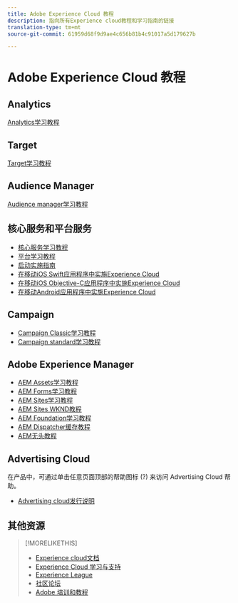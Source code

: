 ```yaml
---
title: Adobe Experience Cloud 教程
description: 指向所有Experience cloud教程和学习指南的链接
translation-type: tm+mt
source-git-commit: 61959d68f9d9ae4c656b81b4c91017a5d179627b

---
```



# Adobe Experience Cloud 教程

## Analytics

[Analytics学习教程](https://docs.adobe.com/content/help/en/analytics-learn/tutorials/overview.html)

## Target

[Target学习教程](https://docs.adobe.com/content/help/en/target-learn/tutorials/overview.html)

## Audience Manager

[Audience manager学习教程](https://docs.adobe.com/content/help/en/audience-manager-learn/tutorials/overview.html)

## 核心服务和平台服务

* [核心服务学习教程](https://docs.adobe.com/content/help/en/core-services-learn/tutorials/overview.html)
* [平台学习教程](https://docs.adobe.com/content/help/en/platform-learn/tutorials/overview.html)
* [启动实施指南](https://docs.adobe.com/content/help/en/experience-cloud/implementing-in-websites-with-launch/index.html)
* [在移动iOS Swift应用程序中实施Experience Cloud](https://docs.adobe.com/content/help/en/experience-cloud/implementing-in-mobile-ios-swift-apps-with-launch/index.html)
* [在移动iOS Objective-C应用程序中实施Experience Cloud](https://docs.adobe.com/content/help/en/experience-cloud/implementing-in-mobile-ios-objective-c-apps-with-launch/index.html)
* [在移动Android应用程序中实施Experience Cloud](https://docs.adobe.com/content/help/en/experience-cloud/implementing-in-mobile-android-apps-with-launch/index.html)

## Campaign

* [Campaign Classic学习教程](https://docs.adobe.com/content/help/en/campaign-learn/campaign-classic-tutorials/overview.html)
* [Campaign standard学习教程](https://docs.adobe.com/content/help/en/campaign-learn/campaign-standard-tutorials/overview.html)

## Adobe Experience Manager

* [AEM Assets学习教程](https://docs.adobe.com/content/help/en/experience-manager-learn/assets/overview.html)
* [AEM Forms学习教程](https://docs.adobe.com/content/help/en/experience-manager-learn/forms/overview.html)
* [AEM Sites学习教程](https://docs.adobe.com/content/help/en/experience-manager-learn/sites/overview.html)
* [AEM Sites WKND教程](https://docs.adobe.com/content/help/en/experience-manager-learn/getting-started-wknd-tutorial-develop/overview.html)
* [AEM Foundation学习教程](https://docs.adobe.com/content/help/en/experience-manager-learn/assets/overview.html)
* [AEM Dispatcher缓存教程](https://docs.adobe.com/content/help/en/experience-manager-learn/dispatcher-tutorial/overview.html)
* [AEM无头教程](https://docs.adobe.com/content/help/en/experience-manager-learn/getting-started-with-aem-headless/overview.html)

## Advertising Cloud

在产品中，可通过单击任意页面顶部的帮助图标 (?) 来访问 Advertising Cloud 帮助。

* [Advertising cloud发行说明](https://docs.adobe.com/content/help/en/release-notes/experience-cloud/current.html#adcloud)

## 其他资源

> [!MORELIKETHIS]
>
>* [Experience cloud文档](https://docs.adobe.com/content/help/en/experience-cloud/user-guides/home.html)
>* [Experience Cloud 学习与支持](https://helpx.adobe.com/support/experience-cloud.html)
>* [Experience League](https://experienceleague.adobe.com/)
>* [社区论坛](https://forums.adobe.com/community/experience-cloud/)
>* [Adobe 培训和教程](https://helpx.adobe.com/learning.html?promoid=KAUDK)


<!--
<table>
<tr>
  <td>
    <a href="https://helpx.adobe.com/support/experience-cloud.html">
    <img alt="Learn & Support" src="/assets/roles.png"/>
    </a>
    <div>
    <a href="https://helpx.adobe.com/support/experience-cloud.html"><strong>Learn & Support</strong></a>
    </div>
    <em>Discover resources for learning Experience Cloud solutions.</em>
    <br>
  </td>
  <td>
    <a href="https://experienceleague.adobe.com/">
      <img alt="experience league" src="/assets/design.png">
    </a>
    <div>
    <a href="https://experienceleague.adobe.com/"><strong>Experience League</strong></a>
    </div>
    <em>Learn about key learning resources and upcoming events.</em>
    <br>
  </td>
  <td>
    <a href="https://forums.adobe.com/community/experience-cloud/">
      <img alt="form" src="/assets/dev.png">
    </a>
    <div>
    <a href="https://forums.adobe.com/community/experience-cloud/"><strong>Community Forums</strong></a>
    </div>
    <em>Interact with the Experience Cloud community.</em>
    <br>
  </td>
</tr>
</table>
-->
